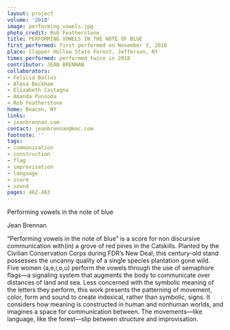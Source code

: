 ```yaml
---
layout: project
volume: '2018'
image: performing_vowels.jpg
photo_credit: Rob Featherstone
title: PERFORMING VOWELS IN THE NOTE OF BLUE
first_performed: first performed on November 3, 2018
place: Clapper Hollow State Forest, Jefferson, NY
times_performed: performed twice in 2018
contributor: JEAN BRENNAN
collaborators:
- Felicia Ballos
- Alexa Beckham
- Elizabeth Castagna
- Amanda Punsoda
- Rob Featherstone
home: Beacon, NY
links:
- jeanbrennan.com
contact: jeanbrennan@mac.com
footnote: ''
tags:
- communication
- construction
- flag
- improvisation
- language
- score
- sound
pages: 462-463
---
```




Performing vowels in the note of blue

Jean Brennan

“Performing vowels in the note of blue” is a score for non discursive communication with(in) a grove of red pines in the Catskills. Planted by the Civilian Conservation Corps during FDR’s New Deal, this century-old stand possesses the uncanny quality of a single species plantation gone wild. Five women (a,e,i,o,u) perform the vowels through the use of semaphore flags—a signaling system that augments the body to communicate over distances of land and sea. Less concerned with the symbolic meaning of the letters they perform, this work presents the patterning of movement, color, form and sound to create indexical, rather than symbolic, signs. It considers how meaning is constructed in human and nonhuman worlds, and imagines a space for communication between. The movements—like language, like the forest—slip between structure and improvisation.
